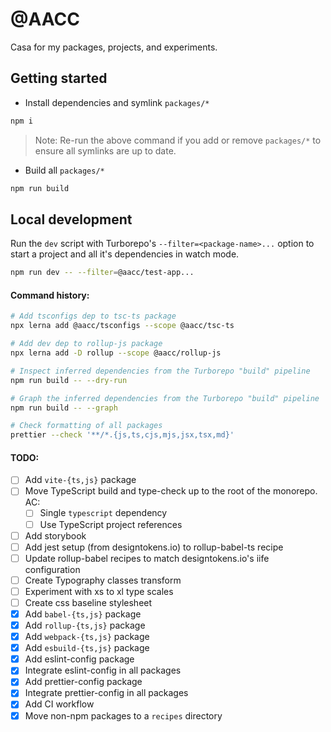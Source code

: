 # @AACC

Casa for my packages, projects, and experiments.

## Getting started

- Install dependencies and symlink `packages/*`

```sh
npm i
```

> Note: Re-run the above command if you add or remove `packages/*` to ensure all
> symlinks are up to date.

- Build all `packages/*`

```sh
npm run build
```

## Local development

Run the `dev` script with Turborepo's `--filter=<package-name>...` option to
start a project and all it's dependencies in watch mode.

```sh
npm run dev -- --filter=@aacc/test-app...
```

#### Command history:

```sh
# Add tsconfigs dep to tsc-ts package
npx lerna add @aacc/tsconfigs --scope @aacc/tsc-ts

# Add dev dep to rollup-js package
npx lerna add -D rollup --scope @aacc/rollup-js

# Inspect inferred dependencies from the Turborepo "build" pipeline
npm run build -- --dry-run

# Graph the inferred dependencies from the Turborepo "build" pipeline
npm run build -- --graph

# Check formatting of all packages
prettier --check '**/*.{js,ts,cjs,mjs,jsx,tsx,md}'
```

#### TODO:

- [ ] Add `vite-{ts,js}` package
- [ ] Move TypeScript build and type-check up to the root of the monorepo. AC:
  - [ ] Single `typescript` dependency
  - [ ] Use TypeScript project references
- [ ] Add storybook
- [ ] Add jest setup (from designtokens.io) to rollup-babel-ts recipe
- [ ] Update rollup-babel recipes to match designtokens.io's iife configuration
- [ ] Create Typography classes transform
- [ ] Experiment with xs to xl type scales
- [ ] Create css baseline stylesheet
- [x] Add `babel-{ts,js}` package
- [x] Add `rollup-{ts,js}` package
- [x] Add `webpack-{ts,js}` package
- [x] Add `esbuild-{ts,js}` package
- [x] Add eslint-config package
- [x] Integrate eslint-config in all packages
- [x] Add prettier-config package
- [x] Integrate prettier-config in all packages
- [x] Add CI workflow
- [x] Move non-npm packages to a `recipes` directory
